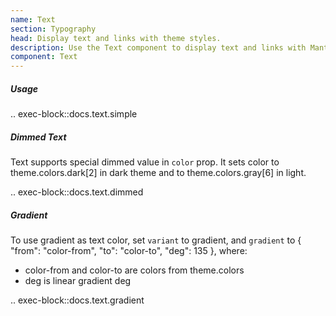 ```yaml
---
name: Text
section: Typography
head: Display text and links with theme styles.
description: Use the Text component to display text and links with Mantine's theme styles.
component: Text
---
```


##### Usage

.. exec-block::docs.text.simple

##### Dimmed Text

Text supports special dimmed value in `color` prop. It sets color to theme.colors.dark[2] in dark theme and to 
theme.colors.gray[6] in light.

.. exec-block::docs.text.dimmed

##### Gradient

To use gradient as text color, set `variant` to gradient, and `gradient` to
{ "from": "color-from", "to": "color-to", "deg": 135 }, where:

* color-from and color-to are colors from theme.colors
* deg is linear gradient deg

.. exec-block::docs.text.gradient


